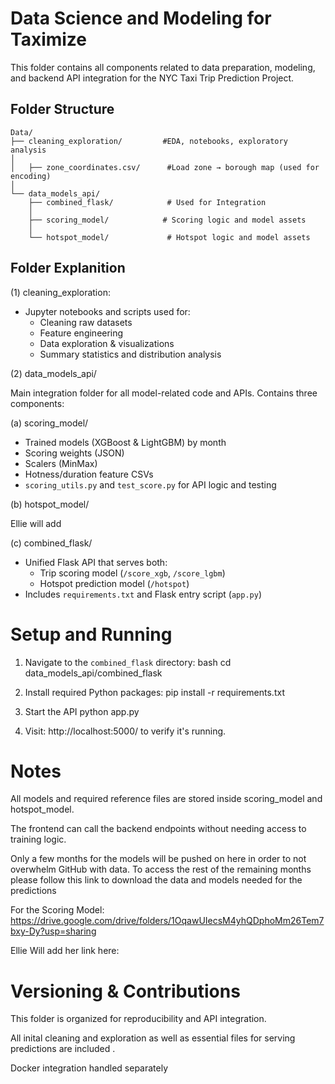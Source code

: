 # Data Science and Modeling for Taximize

This folder contains all components related to data preparation, modeling, and backend API integration for the NYC Taxi Trip Prediction Project.

## Folder Structure

```
Data/
├── cleaning_exploration/         #EDA, notebooks, exploratory analysis
│
│   ├── zone_coordinates.csv/      #Load zone → borough map (used for encoding)
│
└── data_models_api/
    ├── combined_flask/            # Used for Integration
    │         
    ├── scoring_model/            # Scoring logic and model assets
    │
    └── hotspot_model/             # Hotspot logic and model assets

```

## Folder Explanition

(1) cleaning_exploration: 

- Jupyter notebooks and scripts used for:
  - Cleaning raw datasets
  - Feature engineering
  - Data exploration & visualizations
  - Summary statistics and distribution analysis

(2) data_models_api/

Main integration folder for all model-related code and APIs. Contains three components:

(a) scoring_model/

- Trained models (XGBoost & LightGBM) by month
- Scoring weights (JSON)
- Scalers (MinMax)
- Hotness/duration feature CSVs
- `scoring_utils.py` and `test_score.py` for API logic and testing

(b) hotspot_model/ 

Ellie will add 

(c) combined_flask/

- Unified Flask API that serves both:
  - Trip scoring model (`/score_xgb`, `/score_lgbm`)
  - Hotspot prediction model (`/hotspot`)
- Includes `requirements.txt` and Flask entry script (`app.py`)
 

# Setup and Running

1. Navigate to the `combined_flask` directory:
   bash
   cd data_models_api/combined_flask

2. Install required Python packages:
    pip install -r requirements.txt

3. Start the API
    python app.py

4. Visit: http://localhost:5000/ to verify it's running.


# Notes 

All models and required reference files are stored inside scoring_model and hotspot_model.

The frontend can call the backend endpoints without needing access to training logic.

Only a few months for the models will be pushed on here in order to not overwhelm GitHub with data. To access the rest of the remaining months please follow this link to download the data and models needed for the predictions

For the Scoring Model:
https://drive.google.com/drive/folders/1OqawUIecsM4yhQDphoMm26Tem7bxy-Dy?usp=sharing 

Ellie Will add her link here: 

# Versioning & Contributions

This folder is organized for reproducibility and API integration.

All inital cleaning and exploration as well as essential files for serving predictions are included .

Docker integration handled separately
